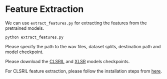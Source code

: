 # Feature Extraction 

We can use `extract_features.py` for extracting the features from the pretrained models.

`python extract_features.py`

Please specify the path to the wav files, dataset splits, destination path and model checkpoint.

Please download the [CLSRIL](https://github.com/Open-Speech-EkStep/vakyansh-models) and [XLSR](https://github.com/pytorch/fairseq/tree/main/examples/wav2vec#wav2vec-20) models checkpoints. 

For CLSRIL feature extraction, please follow the installation steps from [here](https://github.com/Open-Speech-EkStep/vakyansh-wav2vec2-experimentation).

